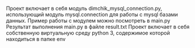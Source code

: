 Проект включает в себя модуль dimchik_mysql_connection.py, использующий модуль mysql.connection для работы с mysql базами данных.
Пример работы с модулем можно посмотреть в main.py
Результат выполнения main.py в файле result.txt
Проект включает в себя собственную виртуальную среду python 3, содержимое которой находиться в папке env
